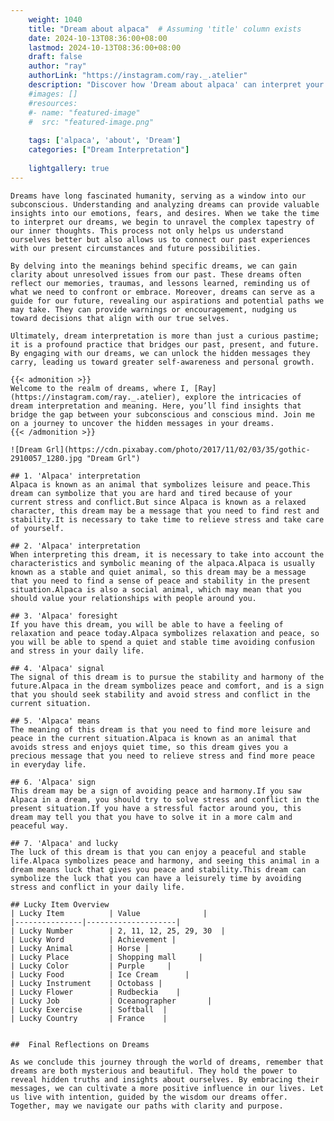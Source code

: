 ```yaml
---
    weight: 1040
    title: "Dream about alpaca"  # Assuming 'title' column exists
    date: 2024-10-13T08:36:00+08:00
    lastmod: 2024-10-13T08:36:00+08:00
    draft: false
    author: "ray"
    authorLink: "https://instagram.com/ray._.atelier"
    description: "Discover how 'Dream about alpaca' can interpret your future and uncover its significant meanings in your life."
    #images: []
    #resources:
    #- name: "featured-image"
    #  src: "featured-image.png"
    
    tags: ['alpaca', 'about', 'Dream']
    categories: ["Dream Interpretation"]
    
    lightgallery: true
---
```

    
    Dreams have long fascinated humanity, serving as a window into our subconscious. Understanding and analyzing dreams can provide valuable insights into our emotions, fears, and desires. When we take the time to interpret our dreams, we begin to unravel the complex tapestry of our inner thoughts. This process not only helps us understand ourselves better but also allows us to connect our past experiences with our present circumstances and future possibilities.
    
    By delving into the meanings behind specific dreams, we can gain clarity about unresolved issues from our past. These dreams often reflect our memories, traumas, and lessons learned, reminding us of what we need to confront or embrace. Moreover, dreams can serve as a guide for our future, revealing our aspirations and potential paths we may take. They can provide warnings or encouragement, nudging us toward decisions that align with our true selves.
    
    Ultimately, dream interpretation is more than just a curious pastime; it is a profound practice that bridges our past, present, and future. By engaging with our dreams, we can unlock the hidden messages they carry, leading us toward greater self-awareness and personal growth.
    
    {{< admonition >}}
    Welcome to the realm of dreams, where I, [Ray](https://instagram.com/ray._.atelier), explore the intricacies of dream interpretation and meaning. Here, you’ll find insights that bridge the gap between your subconscious and conscious mind. Join me on a journey to uncover the hidden messages in your dreams.
    {{< /admonition >}}
    
    ![Dream Grl](https://cdn.pixabay.com/photo/2017/11/02/03/35/gothic-2910057_1280.jpg "Dream Grl")
    
    ## 1. 'Alpaca' interpretation
    Alpaca is known as an animal that symbolizes leisure and peace.This dream can symbolize that you are hard and tired because of your current stress and conflict.But since Alpaca is known as a relaxed character, this dream may be a message that you need to find rest and stability.It is necessary to take time to relieve stress and take care of yourself.
    
    ## 2. 'Alpaca' interpretation
    When interpreting this dream, it is necessary to take into account the characteristics and symbolic meaning of the alpaca.Alpaca is usually known as a stable and quiet animal, so this dream may be a message that you need to find a sense of peace and stability in the present situation.Alpaca is also a social animal, which may mean that you should value your relationships with people around you.
    
    ## 3. 'Alpaca' foresight
    If you have this dream, you will be able to have a feeling of relaxation and peace today.Alpaca symbolizes relaxation and peace, so you will be able to spend a quiet and stable time avoiding confusion and stress in your daily life.
    
    ## 4. 'Alpaca' signal
    The signal of this dream is to pursue the stability and harmony of the future.Alpaca in the dream symbolizes peace and comfort, and is a sign that you should seek stability and avoid stress and conflict in the current situation.
    
    ## 5. 'Alpaca' means
    The meaning of this dream is that you need to find more leisure and peace in the current situation.Alpaca is known as an animal that avoids stress and enjoys quiet time, so this dream gives you a precious message that you need to relieve stress and find more peace in everyday life.
    
    ## 6. 'Alpaca' sign
    This dream may be a sign of avoiding peace and harmony.If you saw Alpaca in a dream, you should try to solve stress and conflict in the present situation.If you have a stressful factor around you, this dream may tell you that you have to solve it in a more calm and peaceful way.
    
    ## 7. 'Alpaca' and lucky
    The luck of this dream is that you can enjoy a peaceful and stable life.Alpaca symbolizes peace and harmony, and seeing this animal in a dream means luck that gives you peace and stability.This dream can symbolize the luck that you can have a leisurely time by avoiding stress and conflict in your daily life.
    
    ## Lucky Item Overview
    | Lucky Item          | Value              |
    |---------------|--------------------|
    | Lucky Number        | 2, 11, 12, 25, 29, 30  |
    | Lucky Word          | Achievement |
    | Lucky Animal        | Horse |
    | Lucky Place         | Shopping mall     |
    | Lucky Color         | Purple     |
    | Lucky Food          | Ice Cream      |
    | Lucky Instrument    | Octobass |
    | Lucky Flower        | Rudbeckia    |
    | Lucky Job           | Oceanographer       |
    | Lucky Exercise      | Softball  |
    | Lucky Country       | France    |
    
    
    ##  Final Reflections on Dreams
    
    As we conclude this journey through the world of dreams, remember that dreams are both mysterious and beautiful. They hold the power to reveal hidden truths and insights about ourselves. By embracing their messages, we can cultivate a more positive influence in our lives. Let us live with intention, guided by the wisdom our dreams offer. Together, may we navigate our paths with clarity and purpose.
    